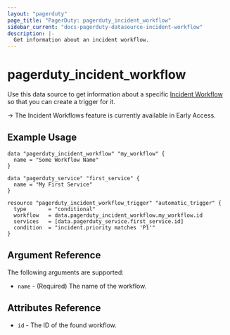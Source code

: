 ```yaml
---
layout: "pagerduty"
page_title: "PagerDuty: pagerduty_incident_workflow"
sidebar_current: "docs-pagerduty-datasource-incident-workflow"
description: |-
  Get information about an incident workflow.
---
```


# pagerduty\_incident\_workflow

Use this data source to get information about a specific [Incident Workflow](https://support.pagerduty.com/docs/incident-workflows) so that you can create a trigger for it.

-> The Incident Workflows feature is currently available in Early Access.

## Example Usage

```hcl
data "pagerduty_incident_workflow" "my_workflow" {
  name = "Some Workflow Name"
}

data "pagerduty_service" "first_service" {
  name = "My First Service"
}

resource "pagerduty_incident_workflow_trigger" "automatic_trigger" {
  type       = "conditional"
  workflow   = data.pagerduty_incident_workflow.my_workflow.id
  services   = [data.pagerduty_service.first_service.id]
  condition  = "incident.priority matches 'P1'"
}
```

## Argument Reference

The following arguments are supported:

* `name` - (Required) The name of the workflow.

## Attributes Reference

* `id` - The ID of the found workflow.
